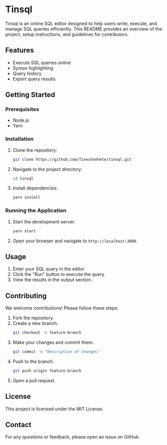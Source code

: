 # Tinsql

Tinsql is an online SQL editor designed to help users write, execute, and manage SQL queries efficiently. This README provides an overview of the project, setup instructions, and guidelines for contributors.

## Features

- Execute SQL queries online
- Syntax highlighting
- Query history
- Export query results

## Getting Started

### Prerequisites

- Node.js
- Yarn

### Installation

1. Clone the repository:
    ```sh
    git clone https://github.com/Tineshnehete/tinsql.git
    ```
2. Navigate to the project directory:
    ```sh
    cd tinsql
    ```
3. Install dependencies:
    ```sh
    yarn install
    ```

### Running the Application

1. Start the development server:
    ```sh
    yarn start
    ```
2. Open your browser and navigate to `http://localhost:3000`.

## Usage

1. Enter your SQL query in the editor.
2. Click the "Run" button to execute the query.
3. View the results in the output section.

## Contributing

We welcome contributions! Please follow these steps:

1. Fork the repository.
2. Create a new branch:
    ```sh
    git checkout -b feature-branch
    ```
3. Make your changes and commit them:
    ```sh
    git commit -m "Description of changes"
    ```
4. Push to the branch:
    ```sh
    git push origin feature-branch
    ```
5. Open a pull request.

## License

This project is licensed under the MIT License.

## Contact

For any questions or feedback, please open an issue on GitHub.

